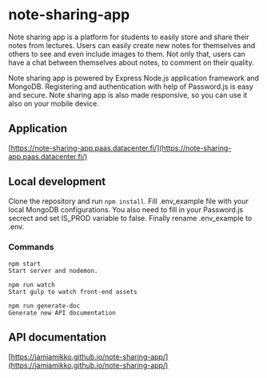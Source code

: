 # note-sharing-app
Note sharing app is a platform for students to easily store and share their notes from lectures. Users can easily create new notes for themselves and others to see and even include images to them. Not only that, users can have a chat between themselves about notes, to comment on their quality.

Note sharing app is powered by Express Node.js application framework and MongoDB. Registering and authentication with help of Password.js is easy and secure. Note sharing app is also made responsive, so you can use it also on your mobile device.
## Application
[https://note-sharing-app.paas.datacenter.fi/](https://note-sharing-app.paas.datacenter.fi/)
## Local development
Clone the repository and run `npm install`. Fill .env_example file with your local MongoDB configurations. You also need to fill in your Password.js secrect and set IS_PROD variable to false. Finally rename .env_example to .env.
### Commands
```
npm start
Start server and nodemon.

npm run watch
Start gulp to watch front-end assets

npm run generate-doc
Generate new API documentation
```

## API documentation
[https://jamiamikko.github.io/note-sharing-app/](https://jamiamikko.github.io/note-sharing-app/)